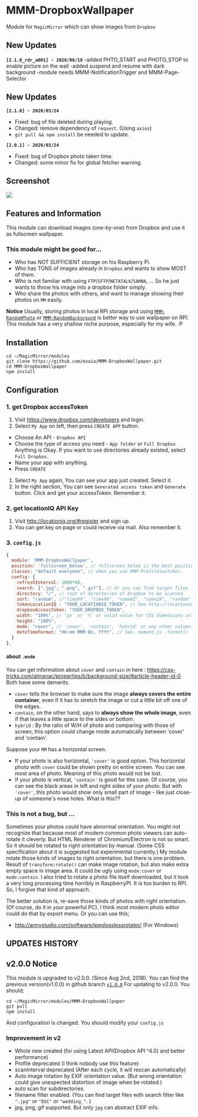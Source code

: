 # MMM-DropboxWallpaper
Module for `MagicMirror` which can show images from `Dropbox`

## New Updates
**`[2.1.0_rdr_a001] - 2020/06/18`**
-added PHTO_START and PHOTO_STOP to enable picture on the wall 
-added suspend and resume with dark background
-module needs MMM-NotificationTrigger and MMM-Page-Selector


## New Updates
**`[2.1.0] - 2020/03/24`**
- Fixed: bug of file deleted during playing.
- Changed: remove dependency of `request`. (Using `axios`)
- `git pull && npm install` be needed to update.

**`[2.0.1] - 2020/03/24`**
- Fixed: bug of Dropbox photo taken time.
- Changed: some minor fix for global fetcher warning.




## Screenshot
![](https://github.com/eouia/MMM-DropboxWallpaper/blob/master/sc.jpg?raw=true)

## Features and Information
This module can download images (one-by-one) from Dropbox and use it as fullscreen wallpaper.

### This module might be good for...
- Who has NOT SUFFICIENT storage on his Raspberry Pi.
- Who has TONS of images already in `Dropbox` and wants to show MOST of them.
- Who is not familiar with using `FTP`/`SFTP`/`NETATALK`/`SAMBA`, ... So he just wants to throw his image into a dropbox folder simply.
- Who share the photos with others, and want to manage showing their photos on `MM` easily.

**Notice**
Usually, storing photos in local RPI storage and using [`MMM-RandomPhoto`](https://github.com/diego-vieira/MMM-RandomPhoto) or [`MMM-RandomBackground`](https://github.com/Ultimatum22/MMM-RandomBackground) is better way to use wallpaper on RPI. <br>
This module has a very shallow niche purpose, especially for my wife. :P

## Installation
```shell
cd ~/MagicMirror/modules
git clone https://github.com/eouia/MMM-DropboxWallpaper.git
cd MMM-DropboxWallpaper
npm install
```

## Configuration
### 1. get Dropbox accessToken
1. Visit https://www.dropbox.com/developers and login.
1. Select `My App` on left, then press `CREATE APP` button.
  - Choose An API - `Dropbox API`
  - Choose the type of access you need - `App folder` or `Full Dropbox` <br> Anything is Okay. If you want to use directories already existed, select `Full Dropbox`.
  - Name your app with anything.
  - Press `CREATE`
1. Select `My App` again, You can see your app just created. Select it.
1. In the right section, You can see `Generated access token` and `Generate` button. Click and get your accessToken. Remember it.

### 2. get locationIQ API Key
1. Visit http://locationiq.org/#register and sign up.
1. You can get key on page or could receive via mail. Also remember it.

### 3. `config.js`
```javascript
{
  module: 'MMM-DropboxWallpaper',
  position: 'fullscreen_below', // fullscreen_below is the best position.
  classes: "default everyone", // when you use MMM-ProfileSwitcher.
  config: {
    refreshInterval: 1000*60,
    search: [".jpg", ".png", ".gif"], // Or you can find target files like "PARTIAL FILENAME". (wildcard or regexp not supported)
    directory: "/", // root of directories of Dropbox to be scanned.
    sort: "random", //"time09", "time90", "nameAZ", "nameZA", "random"
    tokenLocationIQ : "YOUR_LOCATIONIQ_TOKEN", // See http://locationiq.org/#register
    dropboxAccessToken: "YOUR_DROPBOX_TOKEN",
    width: "100%", // 'px' or '%' or valid value for CSS dimensions units.
    height: "100%",
    mode: "cover", // 'cover', 'contain', 'hybrid' or any other values for CSS `background-size`
    dateTimeFormat: "HH:mm MMM Do, YYYY", // See. moment.js .format()
  }
},

```

#### about `.mode`
You can get information about `cover` and `contain` in here : https://css-tricks.com/almanac/properties/b/background-size/#article-header-id-0
Both have some demerits.
- `cover` tells the browser to make sure the image **always covers the entire container**, even if it has to stretch the image or cut a little bit off one of the edges.
- `contain`, on the other hand, says to **always show the whole image**, even if that leaves a little space to the sides or bottom.
- `hybrid` : By the ratio of W/H of photo and comparing with those of screen, this option could change mode automatically between 'cover' and 'contain'.

Suppose your `MM` has a horizontal screen.
- If your photo is also horizontal, `'cover'` is good option. This horizontal photo with `cover` could be shown pretty on entire screen. You can see most area of photo. Meaning of this photo would not be lost.<br>
- If your photo is vertical, `'contain'` is good for this case. Of course, you can see the black areas in left and right sides of your photo. But with `'cover'`, this photo would show only small part of image - like just close-up of someone's nose holes. What is this??

### This is not a bug, but ...
Sometimes your photos could have abnormal orientation. You might not recognize that because most of modern common photo viewers can auto-rotate it cleverly. But HTML Renderer of Chromium/Electron is not so smart. So it should be rotated to right orientation by manual. (Some CSS specification about it is suggested but experimental currently.)
My module rotate those kinds of images to right orientation, but there is one problem. Result of `transform:rotate()` can make image rotation, but also make extra empty space in image area. It could be ugly using `mode:cover` or `mode:contain`.
I also tried to rotate a photo file itself downloaded, but it took a very long processing time horribly in RaspberryPI. It is too burden to RPI. So, I forgive that kind of approach.

The better solution is, re-save those kinds of photos with right orientation.(Of course, do it in your powerful PC). I think most modern photo editor could do that by export menu.
Or you can use this;
- http://annystudio.com/software/jpeglosslessrotator/ (For Windows)


## UPDATES HISTORY
## v2.0.0 Notice
This module is upgraded to v2.0.0. (Since Aug 2nd, 2018).
You can find the previous version(v1.0.0) in github branch [`v1.0.0`](https://github.com/eouia/MMM-DropboxWallpaper/tree/v1.0.0)
For updating to v2.0.0. You should;
```shell
cd ~/MagicMirror/modules/MMM-DropboxWallpaper
git pull
npm install
```
And configuration is changed. You should modify your `config.js`

### Improvement in v2
- Whole new created (for using Latest API(Dropbox API ^4.0) and better performance)
- Profile deprecated (I think nobody use this feature)
- scanInterval deprecated (After each cycle, it will rescan automatically)
- Auto image rotation by EXIF orientation value. (But wrong orientation could give unexpected distortion of image when be rotated.)
- auto scan for subdirectories.
- filename filter enabled. (You can find target files with search filter like `".jpg"` or `"DSC"` or `"wedding_"`. )
- jpg, png, gif supported. But only `jpg` can abstract EXIF info.
